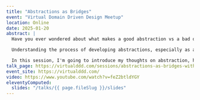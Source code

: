 ```yaml
---
title: "Abstractions as Bridges"
event: "Virtual Domain Driven Design Meetup"
location: Online
date: 2025-01-20
abstract: |
  Have you ever wondered about what makes a good abstraction vs a bad one? Do you want to examine potential reasons why efforts to develop abstractions at a company or in a project take hold, and some don't? Or what it takes to develop an abstraction that reaches beyond the technical corner of your company or project and becomes something that helps actually shape how you think about the entire problem?

  Understanding the process of developing abstractions, especially as a leader, is really about understanding the process of grief. Even if you get to build the abstraction, it won't be the one you pictured, or envisioned. You're going to need to take the seeds you've born, carefully curated, and lovingly built up over time… And watch them die. To build an abstraction is to hold the heart of your humanity in your hands. Plant your soul into the ground, and be reborn.

  In this session, I'm going to introduce my thoughts on abstraction, how it works, why it sometimes works and why it sometimes doesn't, and how one can actually take an abstraction and flesh it out to the point where it takes on a life of its own. With that, you should be able to have a better grasp on how ideas can take root in a way that bridges people and domains together.
talk_page: https://virtualddd.com/sessions/abstractions-as-bridges-with-hazel-weakly/
event_site: https://virtualddd.com/
video: https://www.youtube.com/watch?v=feZ2btldYGY
eleventyComputed:
  slides: "/talks/{{ page.fileSlug }}/slides"
---
```

